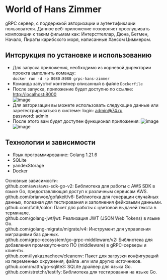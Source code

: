 # World of Hans Zimmer 
gRPC сервер, с поддержкой авторизации и аутентификации пользователя. Данное веб-приложение позоволяет прослушивать композиции к таким фильмам как: Интерсттеллар, Дюна, Бетмен, Начало, Пираты карибского моря, написанные Хансом Циммером. 

## Интсрукция по установке и использованию
- Для запуска приложения, необходимо из корневой директории проекта выполнить команду:    
`docker run -d -p 8080:8080 grpc-hans-zimmer`
- Команда запустит контейнер описанный в файле `Dockerfile`
- После запуска, приложение будет доступно по ссылке:  
[http://localhost:8000](URL)  
![image](https://github.com/MaksimovDenis/gRPC-server-HansZimmerSoundtracks/assets/44647373/b7fa6e27-6963-4600-8331-0d29038b4ca2)
- Для авторизации вы можете использовать следующие данные или зарегестрироваться в системе:
  login: admin@74.ru  
  password: admin
- После этого вам будет доступен функционал приложения:
![image](https://github.com/MaksimovDenis/gRPC-server-HansZimmerSoundtracks/assets/44647373/3e170ccb-2397-4be3-a83f-8e82016b76fd)
![image](https://github.com/MaksimovDenis/gRPC-server-HansZimmerSoundtracks/assets/44647373/a9e28ee4-a742-4f88-90e1-0a9c149a7483)
  
## Технологии и зависимости
- Язык программирование: Golang 1.21.6  
- SQLite
- yandexStorage
- Docker

Основные зависимости:  
github.com/aws/aws-sdk-go-v2: Библиотека для работы с AWS SDK в языке Go, предоставляющая доступ к различным сервисам AWS.  
github.com/brianvoe/gofakeit/v6: Библиотека для генерации случайных данных, полезная для тестирования и заполнения фейковыми данными.  
github.com/fatih/color: Пакет для работы с цветовой выдачей текста в терминале.  
github.com/golang-jwt/jwt: Реализация JWT (JSON Web Tokens) в языке Go.  
github.com/golang-migrate/migrate/v4: Инструмент для управления миграциями баз данных.  
github.com/grpc-ecosystem/go-grpc-middleware/v2: Библиотека для добавления промежуточного ПО (middleware) в gRPC-серверы и клиенты.  
github.com/ilyakaznacheev/cleanenv: Пакет для загрузки конфигураций из переменных окружения, файла .env или других источников.  
github.com/mattn/go-sqlite3: SQLite драйвер для языка Go.  
github.com/stretchr/testify: Библиотека для тестирования на языке Go.  